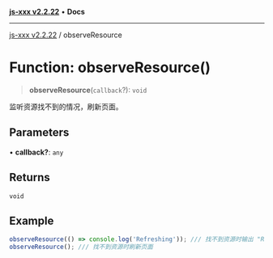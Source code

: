 [**js-xxx v2.2.22**](../README.md) • **Docs**

***

[js-xxx v2.2.22](../README.md) / observeResource

# Function: observeResource()

> **observeResource**(`callback`?): `void`

监听资源找不到的情况，刷新页面。

## Parameters

• **callback?**: `any`

## Returns

`void`

## Example

```ts
observeResource(() => console.log('Refreshing')); /// 找不到资源时输出 "Refreshing"
observeResource(); /// 找不到资源时刷新页面
```

